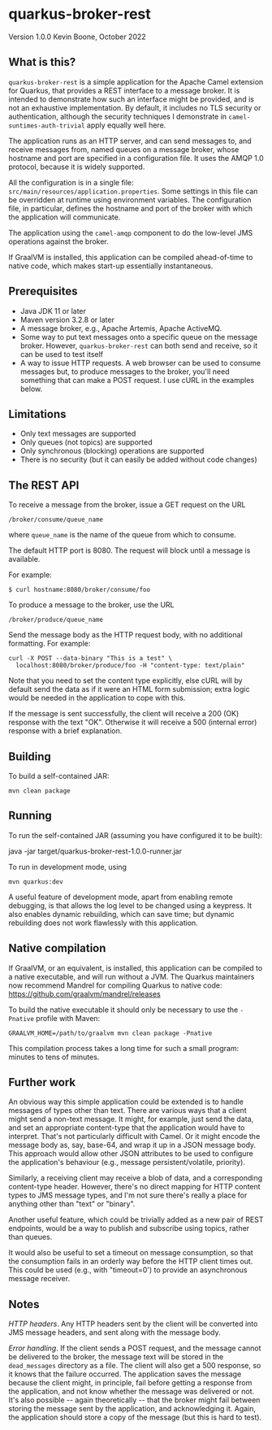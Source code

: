 # quarkus-broker-rest

Version 1.0.0
Kevin Boone, October 2022

## What is this?

`quarkus-broker-rest` is a simple application for the Apache Camel
extension for Quarkus, that provides a REST interface to a message
broker. It is intended to demonstrate how such an interface might
be provided, and is not an exhaustive implementation. By default,
it includes no TLS security or authentication, although the 
security techniques I demonstrate in `camel-suntimes-auth-trivial`
apply equally well here.

The application runs as an HTTP server, and can send messages to,
and receive messages from, named queues on a message broker, whose
hostname and port are specified in a configuration file. It
uses the AMQP 1.0 protocol, because it is widely supported. 

All the configuration is in a single file: 
`src/main/resources/application.properties`. Some settings in this
file can be overridden at runtime using environment variables. 
The configuration file, in particular, defines the hostname and
port of the broker with which the application will communicate.

The application using the `camel-amqp` component to do the low-level
JMS operations against the broker. 

If GraalVM is installed, this application can be compiled ahead-of-time
to native code, which makes start-up essentially instantaneous.

## Prerequisites

- Java JDK 11 or later
- Maven version 3.2.8 or later
- A message broker, e.g., Apache Artemis, Apache ActiveMQ.
- Some way to put text messages onto a specific queue on the message
  broker. However, `quarkus-broker-rest` can both send and receive,
  so it can be used to test itself
- A way to issue HTTP requests. A web browser can be used to consume
  messages but, to produce messages to the broker, you'll need 
  something that can make a POST request. I use cURL in the examples
  below.

## Limitations

- Only text messages are supported
- Only queues (not topics) are supported
- Only synchronous (blocking) operations are supported
- There is no security (but it can easily be added without code changes)

## The REST API

To receive a message from the broker, issue a GET request on the URL

    /broker/consume/queue_name

where `queue_name` is the name of the queue from which to consume. 

The default HTTP port is 8080. The request will block until a message
is available.

For example:

    $ curl hostname:8080/broker/consume/foo

To produce a message to the broker, use the URL

    /broker/produce/queue_name

Send the message body as the HTTP request body, with no additional formatting.
For example:

    curl -X POST --data-binary "This is a test" \
      localhost:8080/broker/produce/foo -H "content-type: text/plain"

Note that you need to set the content type explicitly, else cURL
will by default send the data as if it were an HTML form submission; 
extra logic would be needed in the application to cope with this.
    
If the message is sent successfully, the client will receive a
200 (OK) response with the text "OK". Otherwise it will receive a
500 (internal error) response with a brief explanation.

## Building

To build a self-contained JAR:

    mvn clean package

## Running

To run the self-contained JAR (assuming you have configured it to be built):

   java -jar target/quarkus-broker-rest-1.0.0-runner.jar

To run in development mode, using

    mvn quarkus:dev

A useful feature of development mode, apart from enabling remote debugging,
is that allows the log level to be changed using a keypress. It also
enables dynamic rebuilding, which can save time; but dynamic rebuilding
does not work flawlessly with this application.

## Native compilation

If GraalVM, or an equivalent, is installed, this application can be compiled
to a native executable, and will run without a JVM. The Quarkus maintainers
now recommend Mandrel for compiling Quarkus to native code:
https://github.com/graalvm/mandrel/releases

To build the native executable it should only be necessary to use the
`-Pnative` profile with Maven:

	GRAALVM_HOME=/path/to/graalvm mvn clean package -Pnative

This compilation process takes a long time for such a small program: 
minutes to tens of minutes. 

## Further work

An obvious way this simple application could be extended is to
handle messages of types other than text. There are various ways
that a client might send a non-text message. It might, for example,
just send the data, and set an appropriate content-type that the
application would have to interpret. That's not particularly 
difficult with Camel. Or it might encode the message body
as, say, base-64, and wrap it up in a JSON message body. This 
approach would allow other JSON attributes to be used to
configure the application's behaviour (e.g., message persistent/volatile,
priority).

Similarly, a receiving client may receive a blob of data, and a
corresponding content-type header. However, there's no direct mapping
for HTTP content types to JMS message types, and I'm not sure there's
really a place for anything other than "text" or "binary".

Another useful feature, which could be trivially added as a new pair
of REST endpoints, would be a way to publish and subscribe using
topics, rather than queues. 

It would also be useful to set a timeout on message consumption, so that
the consumption fails in an orderly way before the HTTP client
times out. This could be used (e.g., with "timeout=0') to provide an
asynchronous message receiver.

## Notes

_HTTP headers_. Any HTTP headers sent by the client will be converted
into JMS message headers, and sent along with the message body.

_Error handling_. If the client sends a POST request, and the message
cannot be delivered to the broker, the message text will be stored in
the `dead_messages` directory as a file. The client will also get a
500 response, so it knows that the failure occurred. The application
saves the message because the client might, in principle, fail before
getting a response from the application, and not know whether the message
was delivered or not. It's also possible -- again theoretically -- 
that the broker might fail between storing the message sent by the
application, and acknowledging it. Again, the application should
store a copy of the message (but this is hard to test).


